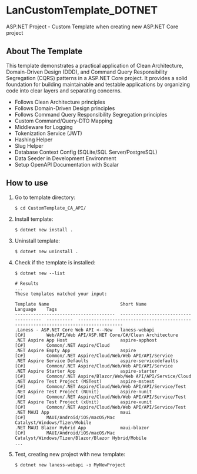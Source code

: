 # LanCustomTemplate_DOTNET

ASP.NET Project - Custom Template when creating new ASP.NET Core project

## About The Template

This template demonstrates a practical application of Clean Architecture, Domain-Driven Design (DDD), and Command Query Responsibility Segregation (CQRS) patterns in a ASP.NET Core project. It provides a solid foundation for building maintainable and testable applications by organizing code into clear layers and separating concerns.

- Follows Clean Architecture principles
- Follows Domain-Driven Design principles
- Follows Command Query Responsibility Segregation principles
- Custom Command/Query-DTO Mapping
- Middleware for Logging
- Tokenization Service (JWT)
- Hashing Helper
- Slug Helper
- Database Context Config (SQLite/SQL Server/PostgreSQL)
- Data Seeder in Development Environment
- Setup OpenAPI Documentation with Scalar

## How to use

1. Go to template directory:

    ```shell
    $ cd CustomTemplate_CA_API/
    ```

2. Install template:

    ```shell
    $ dotnet new install .
    ```

3. Uninstall template:

    ```shell
    $ dotnet new uninstall .
    ```

4. Check if the template is installed:

    ```shell
    $ dotnet new --list

    # Results
    ...
    These templates matched your input:

    Template Name                           Short Name                             Language    Tags
    --------------------------------------  -------------------------------------  ----------  ------------------------------------------------------------------------------------
    .Laness - ASP.NET Core Web API <--New   laness-webapi                          [C#]        Web/API/Web API/ASP.NET Core/C#/Clean Architecture
    .NET Aspire App Host                    aspire-apphost                         [C#]        Common/.NET Aspire/Cloud
    .NET Aspire Empty App                   aspire                                 [C#]        Common/.NET Aspire/Cloud/Web/Web API/API/Service
    .NET Aspire Service Defaults            aspire-servicedefaults                 [C#]        Common/.NET Aspire/Cloud/Web/Web API/API/Service
    .NET Aspire Starter App                 aspire-starter                         [C#]        Common/.NET Aspire/Blazor/Web/Web API/API/Service/Cloud
    .NET Aspire Test Project (MSTest)       aspire-mstest                          [C#]        Common/.NET Aspire/Cloud/Web/Web API/API/Service/Test
    .NET Aspire Test Project (NUnit)        aspire-nunit                           [C#]        Common/.NET Aspire/Cloud/Web/Web API/API/Service/Test
    .NET Aspire Test Project (xUnit)        aspire-xunit                           [C#]        Common/.NET Aspire/Cloud/Web/Web API/API/Service/Test
    .NET MAUI App                           maui                                   [C#]        MAUI/Android/iOS/macOS/Mac Catalyst/Windows/Tizen/Mobile
    .NET MAUI Blazor Hybrid App             maui-blazor                            [C#]        MAUI/Android/iOS/macOS/Mac Catalyst/Windows/Tizen/Blazor/Blazor Hybrid/Mobile
    ...
    ```
5. Test, creating new project with new template:

    ```shell
    $ dotnet new laness-webapi -o MyNewProject
    ```
